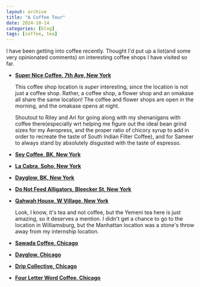 ```yaml
---
layout: archive
title: "A Coffee Tour"
date: 2024-10-14
categories: [blog]
tags: [coffee, tea]
---
```


I have been getting into coffee recently. Thought I'd put up a list(and some very opinionated comments) on interesting coffee shops I have visited so far. 

- **[Super Nice Coffee, 7th Ave, New York](https://maps.app.goo.gl/vnC6WEoMScSuHXKA6)**

    This coffee shop location is *super* interesting, since the location is not just a coffee shop. Rather, a coffee shop, a flower shop and an omakase all share the same location! The coffee and flower shops are open in the morning, and the omakase opens at night.

    Shoutout to Riley and Ari for going along with my shenanigans with coffee there(especially wrt helping me figure out the ideal bean grind sizes for my Aeropress, and the proper ratio of chicory syrup to add in order to recreate the taste of South Indian Filter Coffee), and for Sameer to always stand by absolutely disgusted with the taste of espresso. 

- **[Sey Coffee, BK, New York](https://www.google.com/maps/search/Sey+Coffee,+Brooklyn,+New+York)**

- **[La Cabra, Soho, New York](https://www.google.com/maps/search/La+Cabra,+Soho,+New+York)**

- **[Dayglow, BK, New York](https://www.google.com/maps/search/Dayglow,+Brooklyn,+New+York)**

- **[Do Not Feed Alligators, Bleecker St, New York](https://www.google.com/maps/search/Do+Not+Feed+Alligators,+Bleecker+St,+New+York)**

- **[Qahwah House, W Village, New York](https://www.google.com/maps/search/Qahwah+House,+West+Village,+New+York)**

    Look, I know, it's tea and not coffee, but the Yemeni tea here is just amazing, so it deserves a mention. I didn't get a chance to go to the location in Williamsburg, but the Manhattan location was a stone's throw away from my internship location.

- **[Sawada Coffee, Chicago](https://www.google.com/maps/search/Sawada+Coffee,+Chicago)**

- **[Dayglow, Chicago](https://www.google.com/maps/search/Dayglow,+Chicago)**

- **[Drip Collective, Chicago](https://www.google.com/maps/search/Drip+Collective,+Chicago)**

- **[Four Letter Word Coffee, Chicago](https://www.google.com/maps/search/Four+Letter+Word+Coffee,+Chicago)**